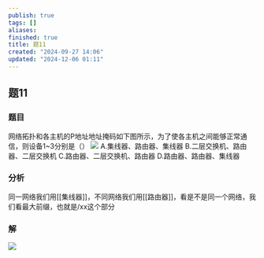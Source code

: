 ```yaml
---
publish: true
tags: []
aliases: 
finished: true
title: 题11
created: "2024-09-27 14:06"
updated: "2024-12-06 01:11"
---
```

## 题11
### 题目
网络拓扑和各主机的P地址地址掩码如下图所示，为了使各主机之间能够正常通信，则设备1~3分别是（）
![](https://img.hwenyi.tech/202409272153638.webp)
A.集线器、路由器、集线器
B.二层交换机、路由器、二层交换机
C.路由器、二层交换机、路由器
D.路由器、路由器、集线器
### 分析
同一网络我们用[[集线器]]，不同网络我们用[[路由器]]，看是不是同一个网络，我们看最大前缀，也就是/xx这个部分
### 解
![](https://img.hwenyi.tech/202411190908433.webp)
